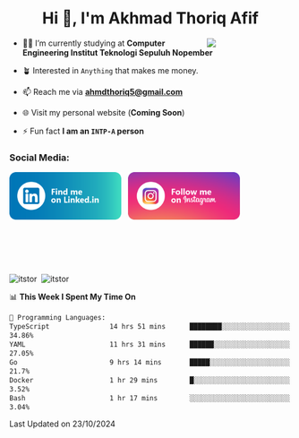 <h1 align="center">Hi 👋, I'm Akhmad Thoriq Afif</h1>

<img align="right" src="https://i.giphy.com/media/VbnUQpnihPSIgIXuZv/giphy.webp" style="width:30%;">

- 👨‍🎓 I’m currently studying at **Computer Engineering Institut Teknologi Sepuluh Nopember**

- 🪴 Interested in `Anything` that makes me money.

- 📫 Reach me via **ahmdthoriq5@gmail.com**

- 🌐 Visit my personal website (**Coming Soon**)

- ⚡ Fun fact **I am an `INTP-A` person**

<h3 align="left">Social Media:</h3>
<p align="left">
<a href="https://linkedin.com/in/akhmad-thoriq-afif" target="_blank"><img align="center" src="./images/linkedin.png" alt="akhmad-thoriq-afif" width="200" /></a>&nbsp;&nbsp;
<a href="https://instagram.com/ahmdthoriq_" target="_blank"><img align="center" src="./images/instagram.png" alt="ahmdthoriq_"width="200" /></a>
</p>
</br>
</br>
</br>
</br>
<p><img align="center" src="https://github-readme-stats.vercel.app/api?username=itstor&show_icons=true&locale=en&theme=nord" alt="itstor" height="170"/>&nbsp;&nbsp;<img align="center" src="https://github-readme-stats.vercel.app/api/top-langs?username=itstor&show_icons=true&locale=en&layout=compact&theme=nord" alt="itstor" height="170" /></p>

<!--START_SECTION:waka-->
📊 **This Week I Spent My Time On** 

```text
💬 Programming Languages: 
TypeScript               14 hrs 51 mins      ████████░░░░░░░░░░░░░░░░░   34.86% 
YAML                     11 hrs 31 mins      ██████░░░░░░░░░░░░░░░░░░░   27.05% 
Go                       9 hrs 14 mins       █████░░░░░░░░░░░░░░░░░░░░   21.7% 
Docker                   1 hr 29 mins        █░░░░░░░░░░░░░░░░░░░░░░░░   3.52% 
Bash                     1 hr 17 mins        ░░░░░░░░░░░░░░░░░░░░░░░░░   3.04%

```


 Last Updated on 23/10/2024
<!--END_SECTION:waka-->
